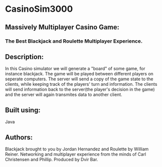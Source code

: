 # CasinoSim3000
## Massively Multiplayer Casino Game:  
### The Best Blackjack and Roulette Multiplayer Experience.

## Description:
In this Casino simulator we will generate a "board" of some game, for instance blackjack.
The game will be played between different players on seperate computers. The server will send a copy of the game state to the clients, while keeping track of the players' turn and information.
The clients will send information back to the server(the player's decision in the game) and the server will again transmites data to another client.

## Built using:
Java

## Authors:
Blackjack brought to you by Jordan Hernandez and Roulette by William Reiner.
Networking and multiplayer experience from the minds of Carl Christensen and Phillip.
Produced by Dvir Bar.
